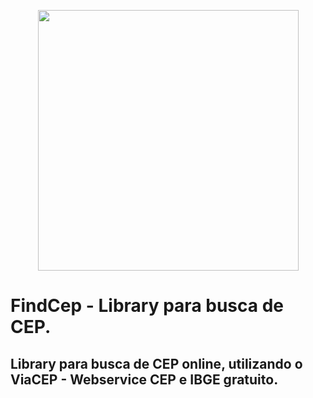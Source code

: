 <p align="center">
  <a href="url"><img src="https://i.ibb.co/BNTkw7B/FINDCEP-CAPA.png" align="center" height="417"></a>
</p>

# FindCep - Library para busca de CEP.
##
## Library para busca de CEP online, utilizando o ViaCEP - Webservice CEP e IBGE gratuito.


